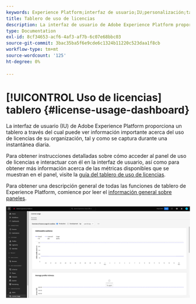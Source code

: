 ```yaml
---
keywords: Experience Platform;interfaz de usuario;IU;personalización;tablero de uso de licencias;tablero;uso de licencias;asignación de derechos;consumo
title: Tablero de uso de licencias
description: La interfaz de usuario de Adobe Experience Platform proporciona un tablero a través del cual puede ver información importante acerca del uso de licencias de su organización.
type: Documentation
exl-id: 8cf34653-acf6-4af3-af7b-6c07e68bbc03
source-git-commit: 3bac35ba5f6e9cde6c1324b11220c523daa1f8cb
workflow-type: tm+mt
source-wordcount: '125'
ht-degree: 0%

---
```


# [!UICONTROL Uso de licencias] tablero {#license-usage-dashboard}

La interfaz de usuario (IU) de Adobe Experience Platform proporciona un tablero a través del cual puede ver información importante acerca del uso de licencias de su organización, tal y como se captura durante una instantánea diaria.

Para obtener instrucciones detalladas sobre cómo acceder al panel de uso de licencias e interactuar con él en la interfaz de usuario, así como para obtener más información acerca de las métricas disponibles que se muestran en el panel, visite la [guía del tablero de uso de licencias](../../dashboards/guides/license-usage.md).

Para obtener una descripción general de todas las funciones de tablero de Experience Platform, comience por leer el [información general sobre paneles](../../dashboards/home.md).

![](../../dashboards/images/license-usage/dashboard-overview.png)
